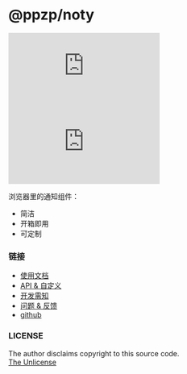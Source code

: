 # @ppzp/noty
[![license](https://img.shields.io/github/license/ppz-pro/noty.js)](https://github.com/ppz-pro/noty.js/blob/main/LICENSE)
[![release](https://img.shields.io/github/release/ppz-pro/noty.js)](https://github.com/ppz-pro/noty.js/releases)

浏览器里的通知组件：
+ 简洁
+ 开箱即用
+ 可定制

### 链接
+ [使用文档](https://ppz-pro.github.io/noty.js/docs/)
+ [API & 自定义](https://github.com/ppz-pro/noty.js/blob/main/docs/custom.md)
+ [开发需知](https://github.com/ppz-pro/noty.js/blob/main/docs/dev.md)
+ [问题 & 反馈](https://github.com/ppz-pro/noty.js/issues)
+ [github](https://github.com/ppz-pro/noty.js)

### LICENSE
The author disclaims copyright to this source code.  
[The Unlicense](https://unlicense.org/)